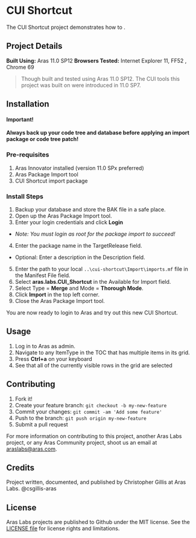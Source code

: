 # CUI Shortcut

The CUI Shortcut project demonstrates how to .

## Project Details

**Built Using:** Aras 11.0 SP12
**Browsers Tested:** Internet Explorer 11, FF52 , Chrome 69

> Though built and tested using Aras 11.0 SP12. The CUI tools this project was built on were introduced in 11.0 SP7.

## Installation

#### Important!
**Always back up your code tree and database before applying an import package or code tree patch!**

### Pre-requisites

1. Aras Innovator installed (version 11.0 SPx preferred)
2. Aras Package Import tool
3. CUI Shortcut import package

### Install Steps

1. Backup your database and store the BAK file in a safe place.
2. Open up the Aras Package Import tool.
3. Enter your login credentials and click **Login**
  * _Note: You must login as root for the package import to succeed!_
4. Enter the package name in the TargetRelease field.
  * Optional: Enter a description in the Description field.
5. Enter the path to your local `..\cui-shortcut\Import\imports.mf` file in the Manifest File field.
6. Select **aras.labs.CUI_Shortcut** in the Available for Import field.
7. Select Type = **Merge** and Mode = **Thorough Mode**.
8. Click **Import** in the top left corner.
9. Close the Aras Package Import tool.

You are now ready to login to Aras and try out this new CUI Shortcut.

## Usage

1. Log in to Aras as admin.
2. Navigate to any ItemType in the TOC that has multiple items in its grid.
3. Press **Ctrl+a** on your keyboard
4. See that all of the currently visible rows in the grid are selected

## Contributing

1. Fork it!
2. Create your feature branch: `git checkout -b my-new-feature`
3. Commit your changes: `git commit -am 'Add some feature'`
4. Push to the branch: `git push origin my-new-feature`
5. Submit a pull request

For more information on contributing to this project, another Aras Labs project, or any Aras Community project, shoot us an email at araslabs@aras.com.

## Credits

Project written, documented, and published by Christopher Gillis at Aras Labs. @csgillis-aras


## License

Aras Labs projects are published to Github under the MIT license. See the [LICENSE file](./LICENSE.md) for license rights and limitations.
